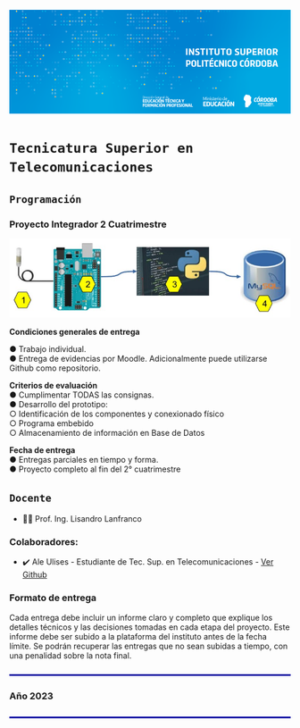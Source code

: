 ![logo](/src/logo2.png)

# `Tecnicatura Superior en Telecomunicaciones`

## `Programación`

### __Proyecto Integrador 2 Cuatrimestre__

![esquema](/src/esquema.jpg)


**Condiciones generales de entrega**

● Trabajo individual.  
● Entrega de evidencias por Moodle.   Adicionalmente puede utilizarse
Github como repositorio.  

**Criterios de evaluación**  
● Cumplimentar TODAS las consignas.  
● Desarrollo del prototipo:  
        ○ Identificación de los componentes y conexionado físico  
        ○ Programa embebido  
        ○ Almacenamiento de información en Base de Datos

**Fecha de entrega**  
● Entregas parciales en tiempo y forma.  
● Proyecto completo al fin del 2° cuatrimestre


## **`Docente`**  
- 👩‍🏫 Prof. Ing. Lisandro Lanfranco

### Colaboradores:
- ✔️ Ale Ulises - Estudiante de Tec. Sup. en Telecomunicaciones - [Ver Github](https://github.com/ulisesaale)


### Formato de entrega

Cada entrega debe incluir un informe claro y completo que explique los
detalles técnicos y las decisiones tomadas en cada etapa del proyecto.
Este informe debe ser subido a la plataforma del instituto antes de la
fecha límite.
Se podrán recuperar las entregas que no sean subidas a tiempo, con una
penalidad sobre la nota final.

![line](/src/line.png)
### Año 2023
![line](/src/line.png)